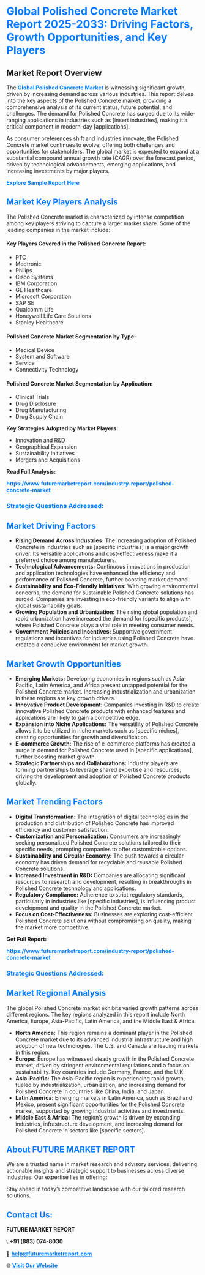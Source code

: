 <h1 style="color: #007BFF;">Global Polished Concrete Market Report 2025-2033: Driving Factors, Growth Opportunities, and Key Players</h1>

<section id="overview">
<h2>Market Report Overview</h2>
<p>The <a href="https://www.futuremarketreport.com/industry-report/polished-concrete-market" style="color: #007BFF; text-decoration: none;"><strong>Global Polished Concrete Market</strong></a> is witnessing significant growth, driven by increasing demand across various industries. This report delves into the key aspects of the Polished Concrete market, providing a comprehensive analysis of its current status, future potential, and challenges. The demand for Polished Concrete has surged due to its wide-ranging applications in industries such as [insert industries], making it a critical component in modern-day [applications].</p>
<p>As consumer preferences shift and industries innovate, the Polished Concrete market continues to evolve, offering both challenges and opportunities for stakeholders. The global market is expected to expand at a substantial compound annual growth rate (CAGR) over the forecast period, driven by technological advancements, emerging applications, and increasing investments by major players.</p>
</section>

<section id="overview">
<p><a href="https://www.futuremarketreport.com/request-sample/reportId=35526" style="color: #007BFF; text-decoration: none;"><strong>Explore Sample Report Here</strong></a></p>
</section>

<section id="key-players">
<h2 style="color: #007BFF;">Market Key Players Analysis</h2>
<p>The Polished Concrete market is characterized by intense competition among key players striving to capture a larger market share. Some of the leading companies in the market include:</p>
<h4>Key Players Covered in the Polished Concrete Report:</h4>
<ul><li>PTC</li><li>Medtronic</li><li>Philips</li><li>Cisco Systems</li><li>IBM Corporation</li><li>GE Healthcare</li><li>Microsoft Corporation</li><li>SAP SE</li><li>Qualcomm Life</li><li>Honeywell Life Care Solutions</li><li>Stanley Healthcare</li></ul>
<h4>Polished Concrete Market Segmentation by Type:</h4>
<ul><li>Medical Device</li><li>System and Software</li><li>Service</li><li>Connectivity Technology</li></ul>

<h4>Polished Concrete Market Segmentation by Application:</h4>
<ul><li>Clinical Trials</li><li>Drug Disclosure</li><li>Drug Manufacturing</li><li>Drug Supply Chain</li></ul>
<p><strong>Key Strategies Adopted by Market Players:</strong></p>
<ul>
<li>Innovation and R&D</li>
<li>Geographical Expansion</li>
<li>Sustainability Initiatives</li>
<li>Mergers and Acquisitions</li>
</ul>
</section>

<section>
<p><strong>Read Full Analysis: </strong></p><a href="https://www.futuremarketreport.com/industry-report/polished-concrete-market" style="color: #007BFF; text-decoration: none;"><strong>https://www.futuremarketreport.com/industry-report/polished-concrete-market</strong></a>
<h3 style="color: #007BFF;">Strategic Questions Addressed:</h3>
</section>

<section id="driving-factors">
<h2 style="color: #007BFF;">Market Driving Factors</h2>
<ul>
<li><strong>Rising Demand Across Industries:</strong> The increasing adoption of Polished Concrete in industries such as [specific industries] is a major growth driver. Its versatile applications and cost-effectiveness make it a preferred choice among manufacturers.</li>
<li><strong>Technological Advancements:</strong> Continuous innovations in production and application technologies have enhanced the efficiency and performance of Polished Concrete, further boosting market demand.</li>
<li><strong>Sustainability and Eco-Friendly Initiatives:</strong> With growing environmental concerns, the demand for sustainable Polished Concrete solutions has surged. Companies are investing in eco-friendly variants to align with global sustainability goals.</li>
<li><strong>Growing Population and Urbanization:</strong> The rising global population and rapid urbanization have increased the demand for [specific products], where Polished Concrete plays a vital role in meeting consumer needs.</li>
<li><strong>Government Policies and Incentives:</strong> Supportive government regulations and incentives for industries using Polished Concrete have created a conducive environment for market growth.</li>
</ul>
</section>

<section id="growth-opportunities">
<h2 style="color: #007BFF;">Market Growth Opportunities</h2>
<ul>
<li><strong>Emerging Markets:</strong> Developing economies in regions such as Asia-Pacific, Latin America, and Africa present untapped potential for the Polished Concrete market. Increasing industrialization and urbanization in these regions are key growth drivers.</li>
<li><strong>Innovative Product Development:</strong> Companies investing in R&D to create innovative Polished Concrete products with enhanced features and applications are likely to gain a competitive edge.</li>
<li><strong>Expansion into Niche Applications:</strong> The versatility of Polished Concrete allows it to be utilized in niche markets such as [specific niches], creating opportunities for growth and diversification.</li>
<li><strong>E-commerce Growth:</strong> The rise of e-commerce platforms has created a surge in demand for Polished Concrete used in [specific applications], further boosting market growth.</li>
<li><strong>Strategic Partnerships and Collaborations:</strong> Industry players are forming partnerships to leverage shared expertise and resources, driving the development and adoption of Polished Concrete products globally.</li>
</ul>
</section>

<section id="trending-factors">
<h2 style="color: #007BFF;">Market Trending Factors</h2>
<ul>
<li><strong>Digital Transformation:</strong> The integration of digital technologies in the production and distribution of Polished Concrete has improved efficiency and customer satisfaction.</li>
<li><strong>Customization and Personalization:</strong> Consumers are increasingly seeking personalized Polished Concrete solutions tailored to their specific needs, prompting companies to offer customizable options.</li>
<li><strong>Sustainability and Circular Economy:</strong> The push towards a circular economy has driven demand for recyclable and reusable Polished Concrete solutions.</li>
<li><strong>Increased Investment in R&D:</strong> Companies are allocating significant resources to research and development, resulting in breakthroughs in Polished Concrete technology and applications.</li>
<li><strong>Regulatory Compliance:</strong> Adherence to strict regulatory standards, particularly in industries like [specific industries], is influencing product development and quality in the Polished Concrete market.</li>
<li><strong>Focus on Cost-Effectiveness:</strong> Businesses are exploring cost-efficient Polished Concrete solutions without compromising on quality, making the market more competitive.</li>
</ul>
</section>

<section>
<p><strong>Get Full Report: </strong></p><a href="https://www.futuremarketreport.com/industry-report/polished-concrete-market" style="color: #007BFF; text-decoration: none;"><strong>https://www.futuremarketreport.com/industry-report/polished-concrete-market</strong></a>
<h3 style="color: #007BFF;">Strategic Questions Addressed:</h3>
</section>


<section id="regional-analysis">
<h2 style="color: #007BFF;">Market Regional Analysis</h2>
<p>The global Polished Concrete market exhibits varied growth patterns across different regions. The key regions analyzed in this report include North America, Europe, Asia-Pacific, Latin America, and the Middle East & Africa:</p>
<ul>
<li><strong>North America:</strong> This region remains a dominant player in the Polished Concrete market due to its advanced industrial infrastructure and high adoption of new technologies. The U.S. and Canada are leading markets in this region.</li>
<li><strong>Europe:</strong> Europe has witnessed steady growth in the Polished Concrete market, driven by stringent environmental regulations and a focus on sustainability. Key countries include Germany, France, and the U.K.</li>
<li><strong>Asia-Pacific:</strong> The Asia-Pacific region is experiencing rapid growth, fueled by industrialization, urbanization, and increasing demand for Polished Concrete in countries like China, India, and Japan.</li>
<li><strong>Latin America:</strong> Emerging markets in Latin America, such as Brazil and Mexico, present significant opportunities for the Polished Concrete market, supported by growing industrial activities and investments.</li>
<li><strong>Middle East & Africa:</strong> The region’s growth is driven by expanding industries, infrastructure development, and increasing demand for Polished Concrete in sectors like [specific sectors].</li>
</ul>
</section>

<footer>
<h2 style="color: #007BFF;">About FUTURE MARKET REPORT</h2>
<p>We are a trusted name in market research and advisory services, delivering actionable insights and strategic support to businesses across diverse industries. Our expertise lies in offering:</p>

<p>Stay ahead in today’s competitive landscape with our tailored research solutions.</p>

<h2 style="color: #007BFF;">Contact Us:</h2>
<p><strong>FUTURE MARKET REPORT</strong></p>
<p>📞 <strong>+91 (883) 074-8030</strong></p>
<p>📧 <strong><a href="mailto:help@futuremarketreport.com" style="color: #007BFF;">help@futuremarketreport.com</a></strong></p>
<p>🌐 <strong><a href="https://www.futuremarketreport.com/" style="color: #007BFF;">Visit Our Website</a></strong></p>
</footer>